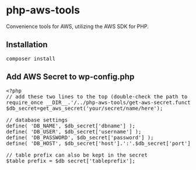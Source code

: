 # php-aws-tools

Convenience tools for AWS, utilizing the AWS SDK for PHP.

## Installation

<pre>composer install</pre>

## Add AWS Secret to wp-config.php

<pre lang="php">
&lt;?php
// add these two lines to the top (double-check the path to the aws tools install directory)
require_once __DIR__.'/../php-aws-tools/get-aws-secret.function.php';
$db_secret=get_aws_secret('your/secret/name/here');

// database settings
define( 'DB_NAME', $db_secret['dbname'] );
define( 'DB_USER', $db_secret['username'] );
define( 'DB_PASSWORD', $db_secret['password'] );
define( 'DB_HOST', $db_secret['host'].':'.$db_secret['port'] );

// table prefix can also be kept in the secret
$table_prefix = $db_secret['tableprefix'];
</pre>
